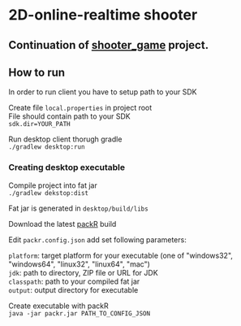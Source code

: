 # 2D-online-realtime shooter  

## Continuation of [shooter_game](https://github.com/bartoszkruba/shooter_game) project.

## How to run  

In order to run client you have to setup path to your SDK  

Create file `local.properties` in project root  
File should contain path to your SDK  
`sdk.dir=YOUR_PATH`  

Run desktop client thorugh gradle  
`./gradlew desktop:run`  

### Creating desktop executable

Compile project into fat jar  
``./gradlew dekstop:dist``

Fat jar is generated in `desktop/build/libs`

Download the latest [packR](https://github.com/libgdx/packr) build

Edit `packr.config.json` add set following parameters:

`platform`: target platform for your executable (one of "windows32", "windows64", "linux32", "linux64", "mac")  
`jdk`: path to directory, ZIP file or URL for JDK  
`classpath`: path to your compiled fat jar  
`output`: output directory for executable  

Create executable with packR   
``
java -jar packr.jar PATH_TO_CONFIG_JSON
``

